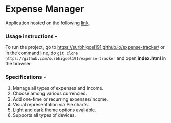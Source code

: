 # Expense Manager

Application hosted on the following [link](https://surbhigoel191.github.io/expense-tracker/).

### Usage instructions -

To run the project, go to https://surbhigoel191.github.io/expense-tracker/ or in the command line, do `git clone https://github.com/surbhigoel191/expense-tracker` and open <strong>index.html</strong> in the browser.

### Specifications - 

1. Manage all types of expenses and income.
2. Choose among various currencies.
3. Add one-time or recurring expenses/income.
4. Visual representation via Pie charts.
5. Light and dark theme options available.
6. Supports all types of devices.
